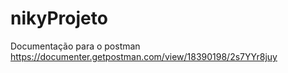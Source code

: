 # nikyProjeto
Documentação para o postman
https://documenter.getpostman.com/view/18390198/2s7YYr8juy
